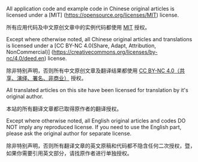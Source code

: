 All application code and example code in Chinese original articles is licensed under a [MIT] (https://opensource.org/licenses/MIT) license.

所有应用代码及中文原创文章中的实例代码都使用 [MIT](https://opensource.org/licenses/MIT) 授权。

Except where otherwise noted, all Chinese original articles and translations is licensed under a [CC BY-NC 4.0(Share, Adapt, Attribution, NonCommercial)] (https://creativecommons.org/licenses/by-nc/4.0/deed.en) license.

除非特别声明，否则所有中文原创文章及翻译结果都使用 [CC BY-NC 4.0（共享、演绎、署名、非商业）](https://creativecommons.org/licenses/by-nc/4.0/deed.zh) 授权。

All translated articles on this site have been licensed for translation by it's original author.

本站的所有翻译文章都已取得原作者的翻译授权。

Except where otherwise noted, all English original articles and codes DO NOT imply any reproduced license. If you need to use the English part, please ask the original author for separate license.

除非特别声明，否则所有翻译文章的英文原稿和代码都不隐含任何二次授权，暨，如果你需要引用英文部分，请找原作者进行单独授权。
